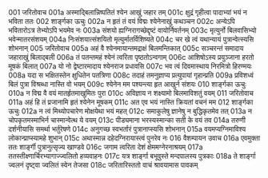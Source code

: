 001	जरितोवाच
001a	अस्माद्बिलान्निष्पतितं श्येन आखुं जहार तम्
001c	क्षुद्रं गृहीत्वा पादाभ्यां भयं न भविता ततः
002	शार्ङ्गका ऊचुः
002a	न हृतं तं वयं विद्मः श्येनेनाखुं कथञ्चन
002c	अन्येऽपि भवितारोऽत्र तेभ्योऽपि भयमेव नः
003a	संशयो ह्यग्निरागच्छेद्दृष्टं वायोर्निवर्तनम्
003c	मृत्युर्नो बिलवासिभ्यो भवेन्मातरसंशयम्
004a	निःसंशयात्संशयितो मृत्युर्मातर्विशिष्यते
004c	चर खे त्वं यथान्यायं पुत्रान्वेत्स्यसि शोभनान्
005	जरितोवाच
005a	अहं वै श्येनमायान्तमद्राक्षं बिलमन्तिकात्
005c	सञ्चरन्तं समादाय जहाराखुं बिलाद्बली
006a	तं पतन्तमहं श्येनं त्वरिता पृष्ठतोऽन्वगाम्
006c	आशिषोऽस्य प्रयुञ्जाना हरतो मूषकं बिलात्
007a	यो नो द्वेष्टारमादाय श्येनराज प्रधावसि
007c	भव त्वं दिवमास्थाय निरमित्रो हिरण्मयः
008a	यदा स भक्षितस्तेन क्षुधितेन पतत्रिणा
008c	तदाहं तमनुज्ञाप्य प्रत्युपायां गृहान्प्रति
009a	प्रविशध्वं बिलं पुत्रा विश्रब्धा नास्ति वो भयम्
009c	श्येनेन मम पश्यन्त्या हृत आखुर्न संशयः
010	शार्ङ्गका ऊचुः
010a	न विद्म वै वयं मातर्हृतमाखुमितः पुरा
010c	अविज्ञाय न शक्ष्यामो बिलमाविशतुं वयम्
011	जरितोवाच
011a	अहं हि तं प्रजानामि हृतं श्येनेन मूषकम्
011c	अत एव भयं नास्ति क्रियतां वचनं मम
012	शार्ङ्गका ऊचुः
012a	न त्वं मिथ्योपचारेण मोक्षयेथा भयं महत्
012c	समाकुलेषु ज्ञानेषु न बुद्धिकृतमेव तत्
013a	न चोपकृतमस्माभिर्न चास्मान्वेत्थ ये वयम्
013c	पीड्यमाना भरस्यस्मान्का सती के वयं तव
014a	तरुणी दर्शनीयासि समर्था भर्तुरेषणे
014c	अनुगच्छ स्वभर्तारं पुत्रानाप्स्यसि शोभनान्
015a	वयमप्यग्निमाविश्य लोकान्प्राप्स्यामहे शुभान्
015c	अथास्मान्न दहेदग्निरायास्त्वं पुनरेव नः
016	वैशम्पायन उवाच
016a	एवमुक्ता ततः शार्ङ्गी पुत्रानुत्सृज्य खाण्डवे
016c	जगाम त्वरिता देशं क्षेममग्नेरनाश्रयम्
017a	ततस्तीक्ष्णार्चिरभ्यागाज्ज्वलितो हव्यवाहनः
017c	यत्र शार्ङ्गा बभूवुस्ते मन्दपालस्य पुत्रकाः
018a	ते शार्ङ्गा ज्वलनं दृष्ट्वा ज्वलितं स्वेन तेजसा
018c	जरितारिस्ततो वाचं श्रावयामास पावकम्
